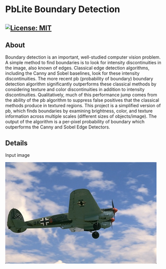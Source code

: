 # PbLite Boundary Detection
[![License: MIT](https://img.shields.io/badge/License-MIT-green.svg)](https://opensource.org/licenses/MIT)
---

## About
Boundary detection is an important, well-studied computer vision problem. A simple method to find boundaries is to look for 
intensity discontinuities in the image, also known of edges. Classical edge detection algorithms, including the Canny and Sobel 
baselines, look for these intensity discontinuities. The more recent pb (probability of boundary) boundary detection algorithm 
significantly outperforms these classical methods by considering texture and color discontinuities in addition to intensity 
discontinuities. Qualitatively, much of this performance jump comes from the ability of the pb algorithm to suppress false positives 
that the classical methods produce in textured regions. This project is a simplified version of pb, which finds boundaries by examining 
brightness, color, and texture information across multiple scales (different sizes of objects/image). The output of the algorithm is a 
per-pixel probability of boundary which outperforms the Canny and Sobel Edge Detectors.

## Details
Input image

<img src ="BSDS500/Images/1.jpg">